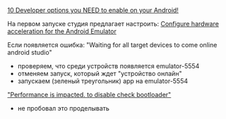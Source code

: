 
[10 Developer options you NEED to enable on your Android!](https://www.google.com/search?q=become+a+developer+android+device&client=ubuntu&hs=Dz3&channel=fs&sxsrf=AB5stBisQEz8ioZ3RaVFH3uGgJa5wn-dWg%3A1691333302133&ei=trLPZLPiB7eowPAPoeab-Ag&ved=0ahUKEwizla7Fo8iAAxU3FBAIHSHzBo8Q4dUDCA4&uact=5&oq=become+a+developer+android+device&gs_lp=Egxnd3Mtd2l6LXNlcnAiIWJlY29tZSBhIGRldmVsb3BlciBhbmRyb2lkIGRldmljZTIFECEYoAEyBRAhGKABMggQIRgWGB4YHUjtwQFQ8ARY6cABcAR4AZABBZgBswGgAaUoqgEFMjQuMja4AQPIAQD4AQGoAhTCAgoQABhHGNYEGLADwgIKEAAYigUYsAMYQ8ICBxAAGIoFGEPCAgUQABiABMICChAAGIAEGBQYhwLCAgYQABgWGB7CAgcQIxjqAhgnwgIQEAAYigUY6gIYtAIYQ9gBAcICBxAjGIoFGCfCAgQQIxgnwgILEC4YgAQYxwEY0QPCAgUQLhiABMICDRAuGIoFGMcBGNEDGEPCAgcQLhiKBRhDwgIcEC4YigUYxwEY0QMYQxiXBRjcBBjeBBjgBNgBAsICBxAAGIAEGArCAggQABiABBjLAcICCBAuGIAEGMsBwgIIEAAYFhgeGA_CAgoQIRgWGB4YDxgdwgIHECEYoAEYCuIDBBgAIEGIBgGQBgq6BgYIARABGAG6BgYIAhABGBQ&sclient=gws-wiz-serp#fpstate=ive&vld=cid:af829914,vid:zkVX040Hsj8,st:22)

На первом запуске студия предлагает настроить:
[Configure hardware acceleration for the Android Emulator](https://developer.android.com/studio/run/emulator-acceleration?utm_source=android-studio#vm-linux)

Если появляется ошибка:
"Waiting for all target devices to come online android studio"
- проверяем, что среди устройств появляется emulator-5554
- отменяем запуск, который ждет "устройство онлайн"
- запускаем (зеленый треугольник) арр на emulator-5554

["Performance is impacted. to disable check bootloader"](https://stackoverflow.com/questions/60388041/serial-console-enabled-performance-is-impacted-to-disable-check-bootloader)
- не пробовал это проделывать
